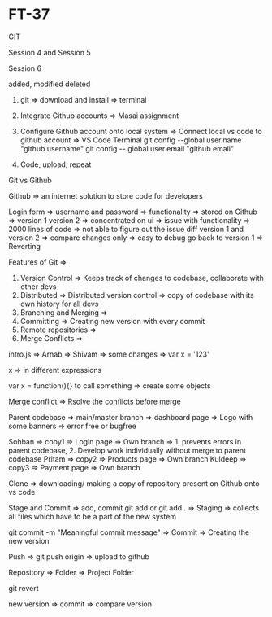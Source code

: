 # FT-37

GIT

Session 4 and Session 5

Session 6

added, modified deleted

1. git => download and install => terminal
2. Integrate Github accounts => Masai assignment
3. Configure Github account onto local system => Connect local vs code to github account => VS Code Terminal
   git config --global user.name "github username"
   git config -- global user.email "github email"

4. Code, upload, repeat

Git vs Github

Github => an internet solution to store code for developers

Login form => username and password => functionality => stored on Github => version 1
version 2 => concentrated on ui => issue with functionality => 2000 lines of code => not able to figure out the issue
diff version 1 and version 2 => compare changes only => easy to debug
go back to version 1 => Reverting

Features of Git =>

1. Version Control => Keeps track of changes to codebase, collaborate with other devs
2. Distributed => Distributed version control => copy of codebase with its own history for all devs
3. Branching and Merging =>
4. Committing => Creating new version with every commit
5. Remote repositories =>
6. Merge Conflicts =>

intro.js => Arnab =>
Shivam => some changes =>
var x = '123'

x => in different expressions

var x = function(){}
to call something => create some objects

Merge conflict => Rsolve the conflicts before merge

Parent codebase => main/master branch => dashboard page => Logo with some banners => error free or bugfree

<!--  initialize a readme => master/main -->

Sohban => copy1 => Login page => Own branch => 1. prevents errors in parent codebase, 2. Develop work individually without merge to parent codebase
Pritam => copy2 => Products page => Own branch
Kuldeep => copy3 => Payment page => Own branch

Clone => downloading/ making a copy of repository present on Github onto vs code

Stage and Commit => add, commit
git add <filename> or git add . => Staging => collects all files which have to be a part of the new system

git commit -m "Meaningful commit message" => Commit => Creating the new version

Push => git push origin <brnachname> => upload to github

<!-- Code, upload it to Github
Uploading to Github => Stage and Commit
Push
 -->

<!-- Project =>
Details to project
 -->

Repository => Folder => Project Folder

git revert <commitCode>
<!-- 4dc2dc1512b3cd40cf9bd239be419013a94112f7 -->
new version => commit => compare version



